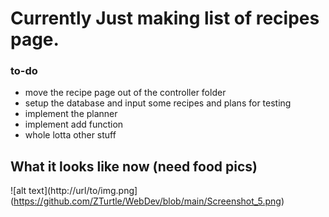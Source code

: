# Currently Just making list of recipes page. 

### to-do
- move the recipe page out of the controller folder
- setup the database and input some recipes and plans for testing
- implement the planner
- implement add function
- whole lotta other stuff

## What it looks like now (need food pics)
![alt text](http://url/to/img.png](https://github.com/ZTurtle/WebDev/blob/main/Screenshot_5.png)
